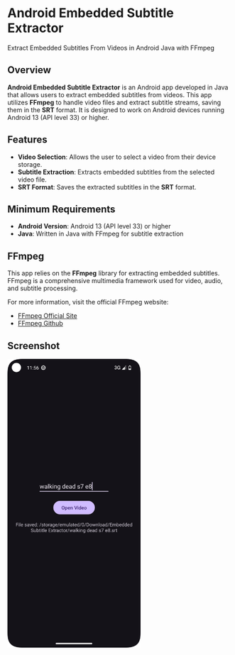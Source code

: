 # Android Embedded Subtitle Extractor
Extract Embedded Subtitles From Videos in Android Java with FFmpeg 

## Overview

**Android Embedded Subtitle Extractor** is an Android app developed in Java that allows users to extract embedded subtitles from videos. This app utilizes **FFmpeg** to handle video files and extract subtitle streams, saving them in the **SRT** format. It is designed to work on Android devices running Android 13 (API level 33) or higher.

## Features

- **Video Selection**: Allows the user to select a video from their device storage.
- **Subtitle Extraction**: Extracts embedded subtitles from the selected video file.
- **SRT Format**: Saves the extracted subtitles in the **SRT** format.

## Minimum Requirements

- **Android Version**: Android 13 (API level 33) or higher
- **Java**: Written in Java with FFmpeg for subtitle extraction

## FFmpeg

This app relies on the **FFmpeg** library for extracting embedded subtitles. FFmpeg is a comprehensive multimedia framework used for video, audio, and subtitle processing.

For more information, visit the official FFmpeg website:  
- [FFmpeg Official Site](https://ffmpeg.org)
- [FFmpeg Github](https://github.com/tanersener/mobile-ffmpeg)

## Screenshot  

<img src="Screenshots/Screenshot.png" alt="App Screenshot" width="300">
